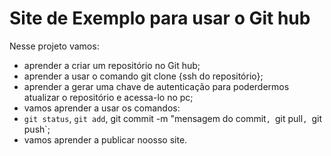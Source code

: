 # Site de Exemplo para usar o Git hub

Nesse projeto vamos:
* aprender a criar um repositório no Git hub;
* aprender a usar o comando git clone {ssh do repositório};
* aprender a  gerar uma chave de autenticação para poderdermos atualizar o repositório e acessa-lo no pc;
* vamos aprender a usar os comandos:
* `git status`, `git add`, git commit -m "mensagem do commit`, `git pull`, `git push`;
* vamos aprender a publicar noosso site.

